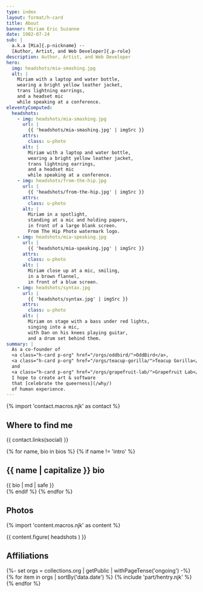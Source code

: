 ```yaml
---
type: index
layout: format/h-card
title: About
banner: Miriam Eric Suzanne
date: 1982-07-24
sub: |
  a.k.a [Mia]{.p-nickname} --
  [Author, Artist, and Web Developer]{.p-role}
description: Author, Artist, and Web Developer
hero:
  img: headshots/mia-smashing.jpg
  alt: |
    Miriam with a laptop and water bottle,
    wearing a bright yellow leather jacket,
    trans lightning earrings,
    and a headset mic
    while speaking at a conference.
eleventyComputed:
  headshots:
    - img: headshots/mia-smashing.jpg
      url: |
        {{ 'headshots/mia-smashing.jpg' | imgSrc }}
      attrs:
        class: u-photo
      alt: |
        Miriam with a laptop and water bottle,
        wearing a bright yellow leather jacket,
        trans lightning earrings,
        and a headset mic
        while speaking at a conference.
    - img: headshots/from-the-hip.jpg
      url: |
        {{ 'headshots/from-the-hip.jpg' | imgSrc }}
      attrs:
        class: u-photo
      alt: |
        Miriam in a spotlight,
        standing at a mic and holding papers,
        in front of a large blank screen.
        From The Hip Photo watermark logo.
    - img: headshots/mia-speaking.jpg
      url: |
        {{ 'headshots/mia-speaking.jpg' | imgSrc }}
      attrs:
        class: u-photo
      alt: |
        Miriam close up at a mic, smiling,
        in a brown flannel,
        in front of a blue screen.
    - img: headshots/syntax.jpg
      url: |
        {{ 'headshots/syntax.jpg' | imgSrc }}
      attrs:
        class: u-photo
      alt: |
        Miriam on stage with a bass under red lights,
        singing into a mic,
        with Dan on his knees playing guitar,
        and a drum set behind them.
summary: |
  As a co-founder of
  <a class="h-card p-org" href="/orgs/oddbird/">OddBird</a>,
  <a class="h-card p-org" href="/orgs/teacup-gorilla/">Teacup Gorilla</a>,
  and
  <a class="h-card p-org" href="/orgs/grapefruit-lab/">Grapefruit Lab</a>
  I hope to create art & software
  that [celebrate the queerness](/why/)
  of human experience.
---
```


{% import 'contact.macros.njk' as contact %}

## Where to find me

{{ contact.links(social) }}

{% for name, bio in bios %}
{% if name != 'intro' %}
## {{ name | capitalize }} bio

<div class="p-note">
{{ bio | md | safe }}
</div>
{% endif %}
{% endfor %}

## Photos

{% import 'content.macros.njk' as content %}

{{ content.figure(
  headshots
) }}

## Affiliations

{%- set orgs = collections.org | getPublic | withPageTense('ongoing') -%}
{% for item in orgs | sortBy('data.date') %}
  {% include 'part/hentry.njk' %}
{% endfor %}
